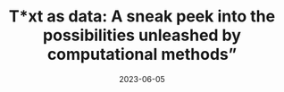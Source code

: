 ---
title: "T*xt as data: A sneak peek into the possibilities unleashed by computational methods”"
collection: talks
type: "Invited talk"
permalink: /talks/2023-05-05-txtasdata1
venue: "Creative & Heritage Innovation Challenge Workshop"
date: 2023-06-05
location: "Oxford (UK)"
---